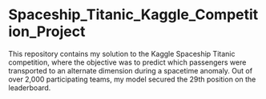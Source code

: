 # Spaceship_Titanic_Kaggle_Competition_Project
This repository contains my solution to the Kaggle Spaceship Titanic competition, where the objective was to predict which passengers were transported to an alternate dimension during a spacetime anomaly. Out of over 2,000 participating teams, my model secured the 29th position on the leaderboard.
